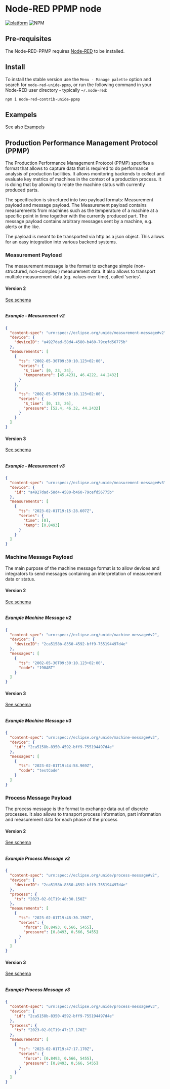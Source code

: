 # Node-RED PPMP node

[![platform](https://img.shields.io/badge/platform-Node--RED-red)](https://nodered.org)
![NPM](https://img.shields.io/npm/l/node-red-dashboard)

## Pre-requisites

The Node-RED-PPMP requires [Node-RED](https://nodered.org) to be installed.

## Install

To install the stable version use the `Menu - Manage palette` option and search for `node-red-unide-ppmp`, or run the following command in your Node-RED user directory - typically `~/.node-red`:

    npm i node-red-contrib-unide-ppmp

## Exampels

See also [Exampels](/exampels/)

## Production Performance Management Protocol (PPMP)

The Production Performance Management Protocol (PPMP) specifies a format that allows to capture data that is required to do performance analysis of production facilities. It allows monitoring backends to collect and evaluate key metrics of machines in the context of a production process. It is doing that by allowing to relate the machine status with currently produced parts.

The specification is structured into two payload formats: Measurement payload and message payload. The Measurement payload contains measurements from machines such as the temperature of a machine at a specific point in time together with the currently produced part. The message payload contains arbitrary messages sent by a machine, e.g. alerts or the like.

The payload is meant to be transported via http as a json object. This allows for an easy integration into various backend systems.

### Measurement Payload

The measurement message is the format to exchange simple (non-structured, non-complex ) measurement data. It also allows to transport multiple measurement data (eg. values over time), called 'series'.

#### Version 2

[See schema](/schemas/v2/measurement_schema.md)

<img src="/images/v2/measurementPayload.svg" title="" alt="" data-align="center">

##### Example - Measurement v2

```json
{
  "content-spec": "urn:spec://eclipse.org/unide/measurement-message#v2",
  "device": {
    "deviceID": "a4927dad-58d4-4580-b460-79cefd56775b"
  },
  "measurements": [
    {
      "ts": "2002-05-30T09:30:10.123+02:00",
      "series": {
        "$_time": [0, 23, 24],
        "temperature": [45.4231, 46.4222, 44.2432]
      }
    },
    {
      "ts": "2002-05-30T09:30:10.123+02:00",
      "series": {
        "$_time": [0, 13, 26],
        "pressure": [52.4, 46.32, 44.2432]
      }
    }
  ]
}
```

#### Version 3

[See schema](/schemas/v3/measurement_schema.md)

<img src="/images/v3/measurementPayload.svg" title="" alt="" data-align="center">

##### Example - Measurement v3

```json
{
  "content-spec": "urn:spec://eclipse.org/unide/measurement-message#v3",
  "device": {
    "id": "a4927dad-58d4-4580-b460-79cefd56775b"
  },
  "measurements": [
    {
      "ts": "2023-02-01T19:15:28.607Z",
      "series": {
        "time": [0],
        "temp": [0.8493]
      }
    }
  ]
}
```

### Machine Message Payload

The main purpose of the machine message format is to allow devices and integrators to send messages containing an interpretation of measurement data or status.

#### Version 2

[See schema](/schemas/v2/message_schema.md)

<img src="/images/v2/messagePayload.svg" title="" alt="" data-align="center">

##### Example Machine Message v2

```json
{
  "content-spec": "urn:spec://eclipse.org/unide/machine-message#v2",
  "device": {
    "deviceID": "2ca5158b-8350-4592-bff9-755194497d4e"
  },
  "messages": [
    {
      "ts": "2002-05-30T09:30:10.123+02:00",
      "code": "190ABT"
    }
  ]
}
```

#### Version 3

[See schema](/schemas/v3/message_schema.md)

<img src="/images/v3/messagePayload.svg" title="" alt="" data-align="center">

##### Example Machine Message v3

```json
{
  "content-spec": "urn:spec://eclipse.org/unide/machine-message#v3",
  "device": {
    "id": "2ca5158b-8350-4592-bff9-755194497d4e"
  },
  "messages": [
    {
      "ts": "2023-02-01T19:44:58.969Z",
      "code": "testCode"
    }
  ]
}
```

### Process Message Payload

The process message is the format to exchange data out of discrete processes. It also allows to transport process information, part information and measurement data for each phase of the process

#### Version 2

[See schema](/schemas/v2/process_schema.md)

<img src="/images/v2/processPayload.svg" title="" alt="" data-align="center">

##### Example Process Message v2

```json
{
  "content-spec": "urn:spec://eclipse.org/unide/process-message#v2",
  "device": { 
    "deviceID": "2ca5158b-8350-4592-bff9-755194497d4e" 
  },
  "process": { 
    "ts": "2023-02-01T19:48:30.150Z" 
  },
  "measurements": [
    {
      "ts": "2023-02-01T19:48:30.150Z",
      "series": {
        "force": [0.8493, 0.566, 5455],
        "pressure": [0.8493, 0.566, 5455]
      }
    }
  ]
}
```

#### Version 3

[See schema](/schemas/v3/process_schema.md)

<img src="/images/v3/processPayload.svg" title="" alt="" data-align="center">

##### Example Process Message v3

```json
{
  "content-spec": "urn:spec://eclipse.org/unide/process-message#v3",
  "device": {
    "id": "2ca5158b-8350-4592-bff9-755194497d4e"
  },
  "process": {
    "ts": "2023-02-01T19:47:17.170Z"
  },
  "measurements": [
    {
      "ts": "2023-02-01T19:47:17.170Z",
      "series": {
        "force": [0.8493, 0.566, 5455],
        "pressure": [0.8493, 0.566, 5455]
      }
    }
  ]
}
```
